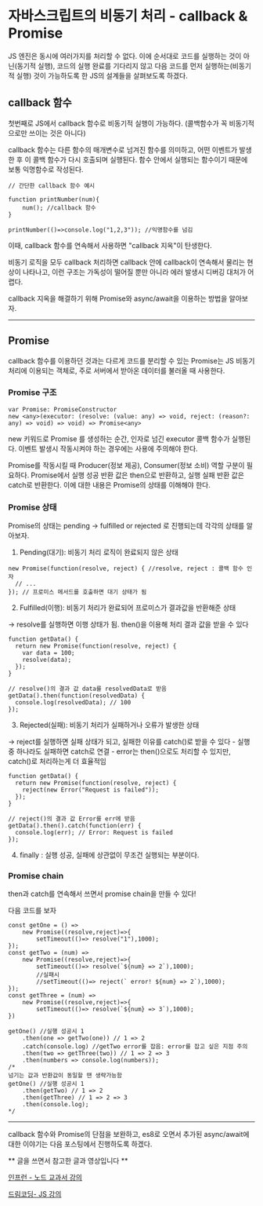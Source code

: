 # 자바스크립트의 비동기 처리 - callback & Promise

JS 엔진은 동시에 여러가지를 처리할 수 없다. 이에 순서대로 코드를 실행하는 것이 아닌(동기적 실행), 코드의 실행 완료를 기다리지 않고 
다음 코드를 먼저 실행하는(비동기적 실행) 것이 가능하도록 한 JS의 설계들을 살펴보도록 하겠다.

## callback 함수
첫번째로 JS에서 callback 함수로 비동기적 실행이 가능하다. (콜백함수가 꼭 비동기적으로만 쓰이는 것은 아니다)

callback 함수는 다른 함수의 매개변수로 넘겨진 함수를 의미하고, 어떤 이벤트가 발생한 후 이 콜백 함수가 다시 호출되며 실행된다. 함수 안에서 실행되는 함수이기 때문에 보통 익명함수로 작성된다.

```JS
// 간단한 callback 함수 예시

function printNumber(num){ 
    num(); //callback 함수
}

printNumber(()=>console.log("1,2,3")); //익명함수를 넘김
```

이때, callback 함수를 연속해서 사용하면 "callback 지옥"이 탄생한다.

비동기 로직을 모두 callback 처리하면 callback 안에 callback이 연속해서 물리는 현상이 나타나고,
이런 구조는 가독성이 떨어질 뿐만 아니라 에러 발생시 디버깅 대처가 어렵다.

callback 지옥을 해결하기 위해 Promise와 async/await을 이용하는 방법을 알아보자.

-----
## Promise

callback 함수를 이용하던 것과는 다르게 코드를 분리할 수 있는 Promise는 JS 비동기 처리에 이용되는 객체로, 
주로 서버에서 받아온 데이터를 불러올 때 사용한다. 

### Promise 구조
```JS
var Promise: PromiseConstructor
new <any>(executor: (resolve: (value: any) => void, reject: (reason?: any) => void) => void) => Promise<any>
```
new 키워드로 Promise 를 생성하는 순간, 인자로 넘긴 executor 콜백 함수가 실행된다. 이벤트 발생시 작동시켜야 하는 경우에는 사용에 주의해야 한다.

Promise를 작동시킬 때 Producer(정보 제공), Consumer(정보 소비) 역할 구분이 필요하다. Promise에서 실행 성공 반환 값은 then으로 반환하고, 실행 실패 반환 값은 catch로 반환한다. 이에 대한 내용은 Promise의 상태를 이해해야 한다.
### Promise 상태

Promise의 상태는 pending -> fulfilled or rejected 로 진행되는데 각각의 상태를 알아보자.

1) Pending(대기): 비동기 처리 로직이 완료되지 않은 상태

```JS
new Promise(function(resolve, reject) { //resolve, reject : 콜백 함수 인자
  // ...
}); // 프로미스 메서드를 호출하면 대기 상태가 됨
```

2) Fulfilled(이행): 비동기 처리가 완료되어 프로미스가 결과값을 반환해준 상태

-> resolve를 실행하면 이행 상태가 됨. then()을 이용해 처리 결과 값을 받을 수 있다
```JS
function getData() {
  return new Promise(function(resolve, reject) {
    var data = 100;
    resolve(data);
  });
}

// resolve()의 결과 값 data를 resolvedData로 받음
getData().then(function(resolvedData) {
  console.log(resolvedData); // 100
});
```

3) Rejected(실패): 비동기 처리가 실패하거나 오류가 발생한 상태

-> reject를 실행하면 실패 상태가 되고, 실패한 이유를 catch()로 받을 수 있다 
    - 실행 중 하나라도 실패하면 catch로 연결
    - error는 then()으로도 처리할 수 있지만, catch()로 처리하는게 더 효율적임

```JS
function getData() {
  return new Promise(function(resolve, reject) {
    reject(new Error("Request is failed"));
  });
}

// reject()의 결과 값 Error를 err에 받음
getData().then().catch(function(err) {
  console.log(err); // Error: Request is failed
});
```

4) finally : 실행 성공, 실패에 상관없이 무조건 실행되는 부분이다.

### Promise chain

then과 catch를 연속해서 쓰면서 promise chain을 만들 수 있다! 

다음 코드를 보자

```JS
const getOne = () => 
    new Promise((resolve,reject)=>{ 
        setTimeout(()=> resolve("1"),1000);
});
const getTwo = (num) => 
    new Promise((resolve,reject)=>{ 
        setTimeout(()=> resolve(`${num} => 2`),1000);
        //실패시
        //setTimeout(()=> reject(` error! ${num} => 2`),1000);
});
const getThree = (num) => 
    new Promise((resolve,reject)=>{ 
        setTimeout(()=> resolve(`${num} => 3`),1000);
})

getOne() //실행 성공시 1
    .then(one => getTwo(one)) // 1 => 2
    .catch(console.log) //getTwo error를 잡음: error를 잡고 싶은 지점 주의
    .then(two => getThree(two)) // 1 => 2 => 3
    .then(numbers => console.log(numbers));
/*
넘기는 값과 반환값이 동일할 땐 생략가능함
getOne() //실행 성공시 1
    .then(getTwo) // 1 => 2
    .then(getThree) // 1 => 2 => 3
    .then(console.log);
*/

```
-----

callback 함수와 Promise의 단점을 보완하고, es8로 오면서 추가된 async/await에 대한 이야기는 다음 포스팅에서 진행하도록 하겠다.


** 글을 쓰면서 참고한 글과 영상입니다 **

[인프런 - 노드 교과서 강의](https://www.inflearn.com/course/%EB%85%B8%EB%93%9C-%EA%B5%90%EA%B3%BC%EC%84%9C/dashboard)

[드림코딩- JS 강의](https://www.youtube.com/watch?v=JB_yU6Oe2eE)


